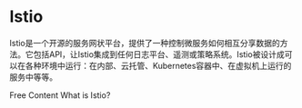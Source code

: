 # Istio

Istio是一个开源的服务网状平台，提供了一种控制微服务如何相互分享数据的方法。它包括API，让Istio集成到任何日志平台、遥测或策略系统。Istio被设计成可以在各种环境中运行：在内部、云托管、Kubernetes容器中、在虚拟机上运行的服务中等等。

<ResourceGroupTitle>Free Content</ResourceGroupTitle>
<BadgeLink colorScheme='red' badgeText='Read' href='https://www.redhat.com/en/topics/microservices/what-is-istio'>What is Istio?</BadgeLink>
